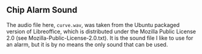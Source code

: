 Chip Alarm Sound
----------------

The audio file here, `curve.wav`, was taken from the Ubuntu packaged
version of Libreoffice, which is distributed under the Mozilla Public
License 2.0 (see Mozilla-Public-License-2.0.txt). It is the sound file
I like to use for an alarm, but it is by no means the only sound that
can be used.
